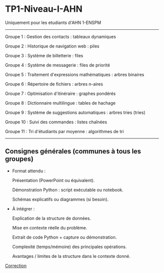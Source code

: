 # TP1-Niveau-I-AHN
Uniquement pour les etudiants d'AHN 1-ENSPM

<hr>

<p>Groupe 1 : Gestion des contacts : tableaux dynamiques</p>
<p>Groupe 2 : Historique de navigation web : piles</p>
<p>Groupe 3 : Système de billetterie : files</p>
<p>Groupe 4 : Système de messagerie : files de priorité</p>
<p>Groupe 5 : Traitement d'expressions mathématiques : arbres
binaires</p>
<p>Groupe 6 : Répertoire de fichiers : arbres n-aires</p>
<p>Groupe 7 : Optimisation d'itinéraire : graphes pondérés</p>
<p>Groupe 8 : Dictionnaire multilingue : tables de hachage</p>
<p>Groupe 9 : Système de suggestions automatiques : arbres
tries (tries)</p>
<p>Groupe 10 : Suivi des commandes : listes chaînées</p>
<p>Groupe 11 : Tri d'étudiants par moyenne : algorithmes de tri</p>

<hr>

## Consignes générales (communes à tous les groupes)
* Format attendu :
     
     <p>Présentation (PowerPoint ou équivalent).</p>
     <p>Démonstration Python : script exécutable ou notebook.</p>
     <p>Schémas explicatifs ou diagrammes (si besoin).</p>

* À intégrer :

    <p>Explication de la structure de données.</p>
    <p>Mise en contexte réelle du problème.</p>
    <p>Extrait de code Python + capture ou démonstration.</p>
    <p>Complexité (temps/mémoire) des principales opérations.</p>
    <p>Avantages / limites de la structure dans le contexte donné.</p>


<a href="correction.md">Correction</a>